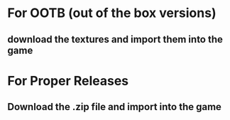 # For OOTB (out of the box versions) 
## download the textures and import them into the game
# For Proper Releases
## Download the .zip file and import into the game
